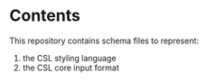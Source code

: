 # Contents

This repository contains schema files to represent:

1. the CSL styling language
2. the CSL core input format
